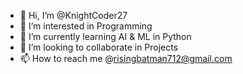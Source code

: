 - 👋 Hi, I’m @KnightCoder27
- 👀 I’m interested in Programming
- 🌱 I’m currently learning AI & ML in Python
- 💞️ I’m looking to collaborate in Projects
- 📫 How to reach me @risingbatman712@gmail.com

<!---
KnightCoder27/KnightCoder27 is a ✨ special ✨ repository because its `README.md` (this file) appears on your GitHub profile.
You can click the Preview link to take a look at your changes.
--->
